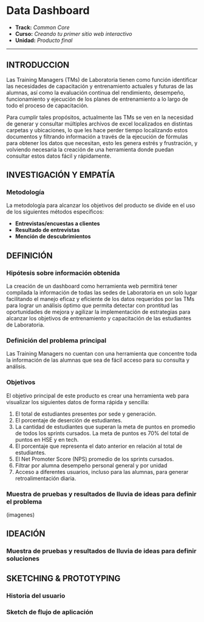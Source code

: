 # Data Dashboard

* **Track:** _Common Core_
* **Curso:** _Creando tu primer sitio web interactivo_
* **Unidad:** _Producto final_

***

## INTRODUCCION

Las Training Managers (TMs) de Laboratoria tienen como función identificar las necesidades de capacitación y entrenamiento actuales y futuras de las alumnas, así como la evaluación continua del rendimiento, desempeño, funcionamiento y ejecución de los planes de entrenamiento a lo largo de todo el proceso de capacitación.

Para cumplir tales propósitos, actualmente las TMs se ven en la necesidad de generar y consultar múltiples archivos de excel localizados en distintas carpetas y ubicaciones, lo que les hace perder tiempo localizando estos documentos y filtrando información a través de la ejecución de fórmulas para obtener los datos que necesitan, esto les genera estrés y frustración, y volviendo necesaria la creación de una herramienta donde puedan consultar estos datos fácil y rápidamente.



## INVESTIGACIÓN Y EMPATÍA

### Metodología
La metodología para alcanzar los objetivos del producto se divide en el uso de los siguientes métodos específicos: 

* **Entrevistas/encuestas a clientes** 
* **Resultado de entrevistas**
* **Mención de descubrimientos**


## DEFINICIÓN

### Hipótesis sobre información obtenida 
La creación de un dashboard como herramienta web permitirá tener compilada la información de todas las sedes de Laboratoria en un solo lugar facilitando el manejo eficaz y eficiente de los datos requeridos por las TMs para lograr un análisis óptimo que permita detectar con prontitud las oportunidades de mejora y agilizar la implementación de estrategias para alcanzar los objetivos de entrenamiento y capacitación de las estudiantes de Laboratoria.

### Definición del problema principal
Las Training Managers no cuentan con una herramienta que concentre toda la información de las alumnas que sea de fácil acceso para su consulta y análisis.

### Objetivos
El objetivo principal de este producto es crear una herramienta web para visualizar los siguientes datos de forma rápida y sencilla:

1. El total de estudiantes presentes por sede y generación.
2. El porcentaje de deserción de estudiantes.
3. La cantidad de estudiantes que superan la meta de puntos en promedio de todos los sprints cursados. La meta de puntos es 70% del total de puntos en HSE y en tech.
4. El porcentaje que representa el dato anterior en relación al total de estudiantes.
5. El Net Promoter Score (NPS) promedio de los sprints cursados.
6. Filtrar por alumna desempeño personal general y por unidad
7. Acceso a diferentes usuarios, incluso para las alumnas, para generar retroalimentación diaria.

### Muestra de pruebas y resultados de lluvia de ideas para definir el problema

(imagenes)

## IDEACIÓN
### Muestra de pruebas y resultados de lluvia de ideas para definir soluciones 

## SKETCHING & PROTOTYPING  

### Historia del usuario

### Sketch de flujo de aplicación 






